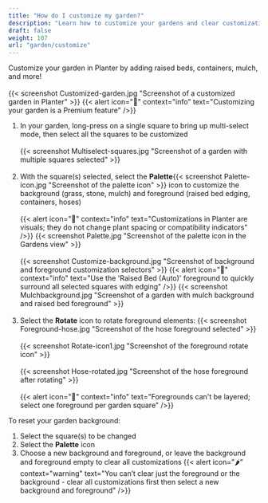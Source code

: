 ```yaml
---
title: "How do I customize my garden?"
description: "Learn how to customize your gardens and clear customizations"
draft: false
weight: 107
url: "garden/customize"
---
```


Customize your garden in Planter by adding raised beds, containers, mulch, and more!<br /><br />
{{< screenshot Customized-garden.jpg "Screenshot of a customized garden in Planter" >}}
{{< alert icon="💸" context="info" text="Customizing your garden is a Premium feature" />}}

1. In your garden, long-press on a single square to bring up multi-select mode, then select all the squares to be customized<br /><br />
{{< screenshot Multiselect-squares.jpg "Screenshot of a garden with multiple squares selected" >}}<br /><br />
2. With the square(s) selected, select the **Palette**{{< screenshot Palette-icon.jpg "Screenshot of the palette icon" >}} icon to customize the background (grass, stone, mulch) and foreground (raised bed edging, containers, hoses)<br /><br />
{{< alert icon="🥕" context="info" text="Customizations in Planter are visuals; they do not change plant spacing or compatibility indicators" />}}
{{< screenshot Palette.jpg "Screenshot of the palette icon in the Gardens view" >}}<br /><br />
{{< screenshot Customize-background.jpg "Screenshot of background and foreground customization selectors" >}}
{{< alert icon="🥦" context="info" text="Use the 'Raised Bed (Auto)' foreground to quickly surround all selected squares with edging" />}}
{{< screenshot Mulchbackground.jpg "Screenshot of a garden with mulch background and raised bed foreground" >}}<br /><br />
3. Select the **Rotate** icon to rotate foreground elements:
{{< screenshot Foreground-hose.jpg "Screenshot of the hose foreground selected" >}}<br /><br />
{{< screenshot Rotate-icon1.jpg "Screenshot of the foreground rotate icon" >}}<br /><br />
{{< screenshot Hose-rotated.jpg "Screenshot of the hose foreground after rotating" >}}<br /><br />
{{< alert icon="🌿" context="info" text="Foregrounds can't be layered; select one foreground per garden square" />}}

To reset your garden background:

1. Select the square(s) to be changed
2. Select the **Palette** icon
3. Choose a new background and foreground, or leave the background and foreground empty to clear all customizations
{{< alert icon="🌶️" context="warning" text="You can’t clear just the foreground or the background - clear all customizations first then select a new background and foreground" />}}
